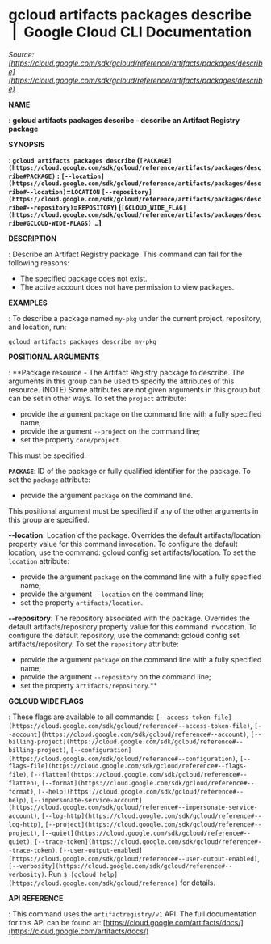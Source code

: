 # gcloud artifacts packages describe  |  Google Cloud CLI Documentation

*Source: [https://cloud.google.com/sdk/gcloud/reference/artifacts/packages/describe](https://cloud.google.com/sdk/gcloud/reference/artifacts/packages/describe)*

**NAME**

: **gcloud artifacts packages describe - describe an Artifact Registry package**

**SYNOPSIS**

: **`gcloud artifacts packages describe` (`[PACKAGE](https://cloud.google.com/sdk/gcloud/reference/artifacts/packages/describe#PACKAGE)` : `[--location](https://cloud.google.com/sdk/gcloud/reference/artifacts/packages/describe#--location)`=`LOCATION` `[--repository](https://cloud.google.com/sdk/gcloud/reference/artifacts/packages/describe#--repository)`=`REPOSITORY`) [`[GCLOUD_WIDE_FLAG](https://cloud.google.com/sdk/gcloud/reference/artifacts/packages/describe#GCLOUD-WIDE-FLAGS) …`]**

**DESCRIPTION**

: Describe an Artifact Registry package.
This command can fail for the following reasons:

- The specified package does not exist.
- The active account does not have permission to view packages.

**EXAMPLES**

: To describe a package named `my-pkg` under the current project,
repository, and location, run:

```
gcloud artifacts packages describe my-pkg
```

**POSITIONAL ARGUMENTS**

: **Package resource - The Artifact Registry package to describe. The arguments in
this group can be used to specify the attributes of this resource. (NOTE) Some
attributes are not given arguments in this group but can be set in other ways.
To set the `project` attribute:

- provide the argument `package` on the command line with a fully
specified name;
- provide the argument `--project` on the command line;
- set the property `core/project`.

This must be specified.

**`PACKAGE`**:
ID of the package or fully qualified identifier for the package.
To set the `package` attribute:

- provide the argument `package` on the command line.

This positional argument must be specified if any of the other arguments in this
group are specified.

**--location**:
Location of the package. Overrides the default artifacts/location property value
for this command invocation. To configure the default location, use the command:
gcloud config set artifacts/location.
To set the `location` attribute:

- provide the argument `package` on the command line with a fully
specified name;
- provide the argument `--location` on the command line;
- set the property `artifacts/location`.

**--repository**:
The repository associated with the package. Overrides the default
artifacts/repository property value for this command invocation. To configure
the default repository, use the command: gcloud config set artifacts/repository.
To set the `repository` attribute:

- provide the argument `package` on the command line with a fully
specified name;
- provide the argument `--repository` on the command line;
- set the property `artifacts/repository`.**

**GCLOUD WIDE FLAGS**

: These flags are available to all commands: `[--access-token-file](https://cloud.google.com/sdk/gcloud/reference#--access-token-file)`,
`[--account](https://cloud.google.com/sdk/gcloud/reference#--account)`, `[--billing-project](https://cloud.google.com/sdk/gcloud/reference#--billing-project)`,
`[--configuration](https://cloud.google.com/sdk/gcloud/reference#--configuration)`,
`[--flags-file](https://cloud.google.com/sdk/gcloud/reference#--flags-file)`,
`[--flatten](https://cloud.google.com/sdk/gcloud/reference#--flatten)`, `[--format](https://cloud.google.com/sdk/gcloud/reference#--format)`, `[--help](https://cloud.google.com/sdk/gcloud/reference#--help)`, `[--impersonate-service-account](https://cloud.google.com/sdk/gcloud/reference#--impersonate-service-account)`,
`[--log-http](https://cloud.google.com/sdk/gcloud/reference#--log-http)`,
`[--project](https://cloud.google.com/sdk/gcloud/reference#--project)`, `[--quiet](https://cloud.google.com/sdk/gcloud/reference#--quiet)`, `[--trace-token](https://cloud.google.com/sdk/gcloud/reference#--trace-token)`, `[--user-output-enabled](https://cloud.google.com/sdk/gcloud/reference#--user-output-enabled)`,
`[--verbosity](https://cloud.google.com/sdk/gcloud/reference#--verbosity)`.
Run `$ [gcloud help](https://cloud.google.com/sdk/gcloud/reference)` for details.

**API REFERENCE**

: This command uses the `artifactregistry/v1` API. The full
documentation for this API can be found at: [https://cloud.google.com/artifacts/docs/](https://cloud.google.com/artifacts/docs/)